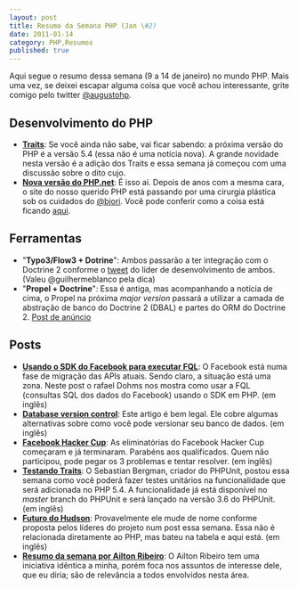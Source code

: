 ```yaml
---
layout: post
title: Resumo da Semana PHP (Jan \#2)
date: 2011-01-14
category: PHP,Resumos
published: true
---
```


Aqui segue o resumo dessa semana (9 a 14 de janeiro) no mundo PHP. Mais
uma vez, se deixei escapar alguma coisa que você achou interessante,
grite comigo pelo twitter
[@augustohp](http://www.twitter.com/augustohp).

## Desenvolvimento do PHP

-   [**Traits**](http://wiki.php.net/rfc/horizontalreuse): Se você ainda
    não sabe, vai ficar sabendo: a próxima versão do PHP é a versão 5.4
    (essa não é uma notícia nova). A grande novidade nesta versão é a
    adição dos Traits e essa semana já começou com uma discussão sobre o
    dito cujo.
-   [**Nova versão do PHP.net**](http://docs.php.net/): É isso aí.
    Depois de anos com a mesma cara, o site do nosso querido PHP está
    passando por uma cirurgia plástica sob os cuidados do
    [@bjori](http://www.twitter.com/bjori). Você pode conferir como a
    coisa está ficando [aqui](http://docs.php.net/).

## Ferramentas

-   "**Typo3/Flow3 + Dotrine**": Ambos passarão a ter integração com o
    Doctrine 2 conforme o
    [tweet](http://twitter.com/t3rob/status/23013456672202752#) do líder
    de desenvolvimento de ambos. (Valeu @guilhermeblanco pela dica)
-   "**Propel + Doctrine**": Essa é antiga, mas acompanhando a notícia
    de cima, o Propel na próxima *major version* passará a utilizar a
    camada de abstração de banco do Doctrine 2 (DBAL) e partes do ORM do
    Doctrine 2. [Post de
    anúncio](https://web.archive.org/web/20130330062952/http://propel.posterous.com/propel2-will-be-an-activerecord-implementatio)

## Posts

-   [**Usando o SDK do Facebook para executar
    FQL**](https://web.archive.org/web/20110115071951/blog.rafaeldohms.com.br/2011/01/12/using-the-facebook-php-sdk-to-run-fql/):
    O Facebook está numa fase de migração das APIs atuais. Sendo claro,
    a situação está uma zona. Neste post o rafael Dohms nos mostra como
    usar a FQL (consultas SQL dos dados do Facebook) usando o SDK em
    PHP. (em inglês)
-   [**Database version
    control**](https://web.archive.org/web/20120416014709/http://techportal.ibuildings.com/2011/01/11/database-version-control/):
    Este artigo é bem legal. Ele cobre algumas alternativas sobre como
    você pode versionar seu banco de dados. (em inglês)
-   [**Facebook Hacker
    Cup**](http://www.facebook.com/notes/facebook-engineering/announcing-the-facebook-2011-hacker-cup/467531498919):
    As eliminatórias do Facebook Hacker Cup começaram e já terminaram.
    Parabéns aos qualificados. Quem não participou, pode pegar os 3
    problemas e tentar resolver. (em inglês)
-   [**Testando
    Traits**](https://web.archive.org/web/20110119152057/https://sebastian-bergmann.de/archives/906-Testing-Traits.html):
    O Sebastian Bergman, criador do PHPUnit, postou essa semana como
    você poderá fazer testes unitários na funcionalidade que será
    adicionada no PHP 5.4. A funcionalidade já está disponível no
    *master* branch do PHPUnit e será lançado na versão 3.6 do PHPUnit.
    (em inglês)
-   [**Futuro do
    Hudson**](https://web.archive.org/web/20110112133740/http://hudson-labs.org/content/hudsons-future):
    Provavelmente ele mude de nome conforme proposta pelos líderes do
    projeto num post essa semana. Essa não é relacionada diretamente ao
    PHP, mas bateu na tabela e aqui está. (em inglês)
-   [**Resumo da semana por Ailton
    Ribeiro**](https://web.archive.org/web/20110221092229/lab.ailtonribeiro.com/log/pt-br/trivias/resumo-da-semana-01-2011/):
    O Ailton Ribeiro tem uma iniciativa idêntica a minha, porém foca nos
    assuntos de interesse dele, que eu diria; são de relevância a todos
    envolvidos nesta área.
